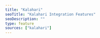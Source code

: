 ```yaml
---
title: "Kalahari"
seoTitle: "Kalahari Integration Features"
seoDescription: ""
type: feature
sources: ["kalahari"]
---
```


